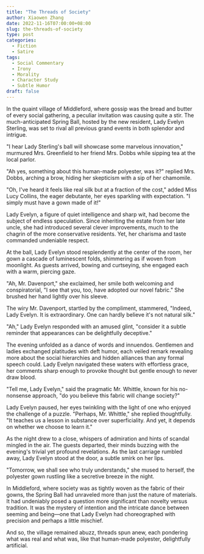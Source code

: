 ```yaml
---
title: "The Threads of Society"
author: Xiaowen Zhang
date: 2022-11-16T07:00:00+08:00
slug: the-threads-of-society
type: post
categories:
  - Fiction
  - Satire
tags:
  - Social Commentary
  - Irony
  - Morality
  - Character Study
  - Subtle Humor
draft: false
---
```


In the quaint village of Middleford, where gossip was the bread and butter of every social gathering, a peculiar invitation was causing quite a stir. The much-anticipated Spring Ball, hosted by the new resident, Lady Evelyn Sterling, was set to rival all previous grand events in both splendor and intrigue.

"I hear Lady Sterling's ball will showcase some marvelous innovation," murmured Mrs. Greenfield to her friend Mrs. Dobbs while sipping tea at the local parlor.

"Ah yes, something about this human-made polyester, was it?" replied Mrs. Dobbs, arching a brow, hiding her skepticism with a sip of her chamomile.

"Oh, I've heard it feels like real silk but at a fraction of the cost," added Miss Lucy Collins, the eager debutante, her eyes sparkling with expectation. "I simply must have a gown made of it!"

Lady Evelyn, a figure of quiet intelligence and sharp wit, had become the subject of endless speculation. Since inheriting the estate from her late uncle, she had introduced several clever improvements, much to the chagrin of the more conservative residents. Yet, her charisma and taste commanded undeniable respect.

At the ball, Lady Evelyn stood resplendently at the center of the room, her gown a cascade of luminescent folds, shimmering as if woven from moonlight. As guests arrived, bowing and curtseying, she engaged each with a warm, piercing gaze.

"Ah, Mr. Davenport," she exclaimed, her smile both welcoming and conspiratorial, "I see that you, too, have adopted our novel fabric." She brushed her hand lightly over his sleeve.

The wiry Mr. Davenport, startled by the compliment, stammered, "Indeed, Lady Evelyn. It is extraordinary. One can hardly believe it's not natural silk."

"Ah," Lady Evelyn responded with an amused glint, "consider it a subtle reminder that appearances can be delightfully deceptive."

The evening unfolded as a dance of words and innuendos. Gentlemen and ladies exchanged platitudes with deft humor, each veiled remark revealing more about the social hierarchies and hidden alliances than any formal speech could. Lady Evelyn navigated these waters with effortless grace, her comments sharp enough to provoke thought but gentle enough to never draw blood.

"Tell me, Lady Evelyn," said the pragmatic Mr. Whittle, known for his no-nonsense approach, "do you believe this fabric will change society?"

Lady Evelyn paused, her eyes twinkling with the light of one who enjoyed the challenge of a puzzle. "Perhaps, Mr. Whittle," she replied thoughtfully. "It teaches us a lesson in substance over superficiality. And yet, it depends on whether we choose to learn it."

As the night drew to a close, whispers of admiration and hints of scandal mingled in the air. The guests departed, their minds buzzing with the evening's trivial yet profound revelations. As the last carriage rumbled away, Lady Evelyn stood at the door, a subtle smirk on her lips.

"Tomorrow, we shall see who truly understands," she mused to herself, the polyester gown rustling like a secretive breeze in the night.

In Middleford, where society was as tightly woven as the fabric of their gowns, the Spring Ball had unraveled more than just the nature of materials. It had undeniably posed a question more significant than novelty versus tradition. It was the mystery of intention and the intricate dance between seeming and being—one that Lady Evelyn had choreographed with precision and perhaps a little mischief.

And so, the village remained abuzz, threads spun anew, each pondering what was real and what was, like that human-made polyester, delightfully artificial.